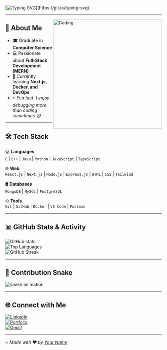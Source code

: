 <!-- Typing animation -->
[![Typing SVG](https://readme-typing-svg.herokuapp.com?size=28&color=F70000&width=600&lines=Hi+👋,+I'm+Varsha;Full+Stack+Developer;MERN+Stack+%7C+Open+Source+Enthusiast;Always+Learning+New+Things!)](https://git.io/typing-svg)

---

<!-- Animated GIF Banner -->
<img align="right" alt="Coding" width="350" src="https://media.giphy.com/media/2IudUHdI075HL02Pkk/giphy.gif">

## 🚀 About Me  
- 🎓 Graduate in **Computer Science**  
- 💻 Passionate about **Full-Stack Development (MERN)**  
- 🌱 Currently learning **Next.js, Docker, and DevOps**  
- ⚡ Fun fact: *I enjoy debugging more than coding sometimes 😅*  

---

## 🛠️ Tech Stack  

💻 **Languages**  
`C` | `C++` | `Java` | `Python` | `JavaScript` | `TypeScript`  

🌐 **Web**  
`React.js` | `Next.js` | `Node.js` | `Express.js` | `HTML` | `CSS` | `Tailwind`  

🛢️ **Databases**  
`MongoDB` | `MySQL` | `PostgreSQL`  

⚙️ **Tools**  
`Git` | `GitHub` | `Docker` | `VS Code` | `Postman`  

---

## 📊 GitHub Stats & Activity  

![GitHub stats](https://github-readme-stats.vercel.app/api?username=YourGitHubUsername&show_icons=true&theme=radical)  
![Top Languages](https://github-readme-stats.vercel.app/api/top-langs/?username=YourGitHubUsername&layout=compact&theme=radical)  
![GitHub Streak](https://github-readme-streak-stats.herokuapp.com/?user=YourGitHubUsername&theme=radical)  

---

## 🐍 Contribution Snake  
![snake animation](https://github.com/YourGitHubUsername/YourGitHubUsername/blob/output/github-contribution-grid-snake.svg)

---

## 🌐 Connect with Me  

[![LinkedIn](https://img.shields.io/badge/LinkedIn-0A66C2?style=for-the-badge&logo=linkedin&logoColor=white)](https://linkedin.com/in/your-linkedin)  
[![Portfolio](https://img.shields.io/badge/Portfolio-000?style=for-the-badge&logo=vercel&logoColor=white)](https://your-portfolio-link.com)  
[![Gmail](https://img.shields.io/badge/Email-D14836?style=for-the-badge&logo=gmail&logoColor=white)](mailto:yourmail@gmail.com)  

---

⭐️ *Made with ❤️ by [Your Name](https://github.com/YourGitHubUsername)*

